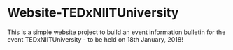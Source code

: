 # Website-TEDxNIITUniversity
This is a simple website project to build an event information bulletin for the event TEDxNIITUniversity - to be held on 18th January, 2018!
